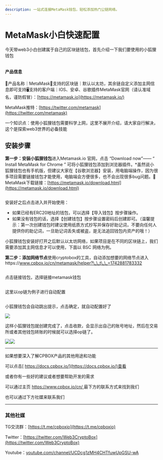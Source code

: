 ```yaml
---
description: 一站式连接MetaMask钱包，轻松添加热门公链网络。
---
```


# MetaMask小白快速配置

今天带web3小白创建属于自己的区块链钱包，首先介绍一下我们要使用的小狐狸钱包

<figure><img src="../../.gitbook/assets/image (39).png" alt=""><figcaption></figcaption></figure>

#### 产品信息

🦊产品名称｜MetaMask🔗支持的区块链｜默认以太坊，其余链自定义添加主网信息即可支持🖥支持的客户端｜IOS、安卓、谷歌插件MetaMask官网（请认准域名，谨防假冒）：[https://metamask.io](https://metamask.io/)

MetaMask推特：[https://twitter.com/metamask](https://twitter.com/metamask)

一个知识点：使用小狐狸钱包需要科学上网，这里不展开介绍，请大家自行解决，这个是探索web3世界的必备技能

## 安装步骤

**第一步：安装小狐狸钱包**进入Metamask.io 官网，点击 “Download now”—— “ Install MetaMask for Chrome ” 可将小狐狸钱包添加到浏览器插件。\*虽然说小狐狸钱包也有手机版，但建议大家在【谷歌浏览器】安装，用电脑端操作，因为很多项目需要链接钱包才能使用，电脑端会方便很多，也不会出现很多bug问题。🦊MetaMask下载链接：[https://metamask.io/download.html](https://metamask.io/download.html)

<figure><img src="../../.gitbook/assets/image (38).png" alt=""><figcaption></figcaption></figure>

安装好之后点击进入并开始使用：

* 如果已经有ERC20地址的钱包，可以选择【导入钱包】按步骤操作。
* 如果没有钱包的话，选择【创建钱包】按步骤设置密码后创建即可。（温馨提示：第一次创建钱包时建议使用纸质方式抄写并保存好助记词，不要向任何人提供你的助记词，一旦助记词丢失或被盗，是无法追回钱包内资产的哦！）

小狐狸钱包安装好打开之后默认以太坊网络，如果项目是在不同的区块链上，我们需要添加其主网信息才可以使用，下面以 BSC 网络为例。

**第二步：添加网络节点**使用cryptobox的工具，自动添加想要的网络节点进入https://www.cpbox.io/cn/metamask/helper?\_\_t\_\_=1742881783332

<figure><img src="../../.gitbook/assets/image (40).png" alt=""><figcaption></figcaption></figure>

点击链接钱包，选择链接metamask钱包

<figure><img src="../../.gitbook/assets/image (41).png" alt=""><figcaption></figcaption></figure>

这里以op链为例子进行自动配置

<figure><img src="../../.gitbook/assets/image (42).png" alt=""><figcaption></figcaption></figure>

小狐狸钱包会自动跳出提示，点击确定，就自动配置好了

&#x20;![](<../../.gitbook/assets/image (43).png>)

这样小狐狸钱包就创建完成了，点击收款，会显示出自己的账号地址，然后在交易所或者其他钱包转账的时候就可以选择op链了。

![](../../.gitbook/assets/fcdf81fe-401d-4b26-8207-f94119e88c49.png)![](../../.gitbook/assets/e0f42dcd-ce8c-4458-b704-d91324695c28.png)

***

如果想要深入了解CPBOX产品的其他用途和功能

可以点击[ https://docs.cpbox.io/](https://docs.cpbox.io/)查看

或者你有一些好的建议或者想要帮助开发的需求

可以通过主页 [https://www.cpbox.io/cn/ ](https://www.cpbox.io/cn/)最下方的联系方式来找到我们

也可以通过下方社媒来联系我们

***

### 其他社媒

TG交流群：[https://t.me/cpboxio](https://t.me/cpboxio)

Twitter：[https://twitter.com/Web3CryptoBox](https://twitter.com/Web3CryptoBox)

Youtube：[youtube.com/channel/UCDcg1zMH4CHTfuwUpGSU-wA](../solana-gong-ju/solana-yi-jian-fa-bi.md)
